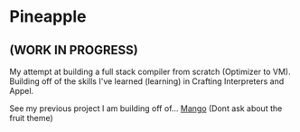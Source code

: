 # Pineapple

## (WORK IN PROGRESS)
My attempt at building a full stack compiler from scratch (Optimizer to VM). Building off of the skills I've learned (learning) in Crafting Interpreters and Appel.

See my previous project I am building off of... [Mango](https://github.com/Tamiyo/Mango)
(Dont ask about the fruit theme)
